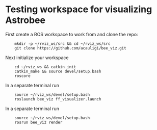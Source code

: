 # Testing workspace for visualizing Astrobee 

First create a ROS workspace to work from and clone the repo:
```
    mkdir -p ~/rviz_ws/src && cd ~/rviz_ws/src
    git clone https://github.com/acauligi/bee_viz.git
```

Next initialize your workspace
```
    cd ~/rviz_ws && catkin init
    catkin_make && source devel/setup.bash
    roscore
```

In a separate terminal run
```
    source ~/rviz_ws/devel/setup.bash
    roslaunch bee_viz ff_visualizer.launch
```

In a separate terminal run
```
    source ~/rviz_ws/devel/setup.bash
    rosrun bee_viz render
```
